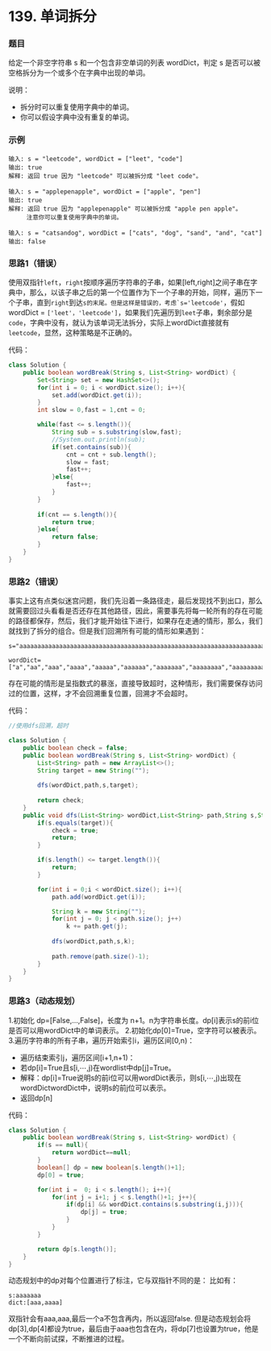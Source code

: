 # 139. 单词拆分

### 题目
给定一个非空字符串 s 和一个包含非空单词的列表 wordDict，判定 s 是否可以被空格拆分为一个或多个在字典中出现的单词。

说明：
- 拆分时可以重复使用字典中的单词。
- 你可以假设字典中没有重复的单词。

### 示例

```
输入: s = "leetcode", wordDict = ["leet", "code"]
输出: true
解释: 返回 true 因为 "leetcode" 可以被拆分成 "leet code"。
```

```
输入: s = "applepenapple", wordDict = ["apple", "pen"]
输出: true
解释: 返回 true 因为 "applepenapple" 可以被拆分成 "apple pen apple"。
     注意你可以重复使用字典中的单词。
```

```
输入: s = "catsandog", wordDict = ["cats", "dog", "sand", "and", "cat"]
输出: false
```

### 思路1（错误）
使用双指针`left`，`right`按顺序遍历字符串的子串，如果[left,right]之间子串在字典中，那么，以该子串之后的第一个位置作为下一个子串的开始，同样，遍历下一个子串，直到`right`到达``s的末尾。但是这样是错误的，考虑`s='leetcode'``，假如wordDict = `['leet'，'leetcode']`，如果我们先遍历到`leet`子串，剩余部分是`code`，字典中没有，就认为该单词无法拆分，实际上wordDict直接就有`leetcode`，显然，这种策略是不正确的。

代码：

```java
class Solution {
    public boolean wordBreak(String s, List<String> wordDict) {
        Set<String> set = new HashSet<>();
        for(int i = 0; i < wordDict.size(); i++){
            set.add(wordDict.get(i));
        }
        int slow = 0,fast = 1,cnt = 0;

        while(fast <= s.length()){
            String sub = s.substring(slow,fast);
            //System.out.println(sub);
            if(set.contains(sub)){
                cnt = cnt + sub.length();
                slow = fast;
                fast++;
            }else{
                fast++;
            }
        }
        
        if(cnt == s.length()){
            return true;
        }else{
            return false;
        }
    }
}
```

### 思路2（错误）
事实上这有点类似迷宫问题，我们先沿着一条路径走，最后发现找不到出口，那么就需要回过头看看是否还存在其他路径，因此，需要事先将每一轮所有的存在可能的路径都保存，然后，我们才能开始往下进行，如果存在走通的情形，那么，我们就找到了拆分的组合。但是我们回溯所有可能的情形如果遇到：

```
s="aaaaaaaaaaaaaaaaaaaaaaaaaaaaaaaaaaaaaaaaaaaaaaaaaaaaaaaaaaaaaaaaaaaaaaaaaaaaaaaaaaaaaaaaaaaaaaaaaaaaaaaaaaaaaaaaaaaaaaaaaaaaaaaaaaaaaaaaaaaaaaaaaaaaaab"

wordDict=["a","aa","aaa","aaaa","aaaaa","aaaaaa","aaaaaaa","aaaaaaaa","aaaaaaaaa","aaaaaaaaaa"]
```
存在可能的情形是呈指数式的暴涨，直接导致超时，这种情形，我们需要保存访问过的位置，这样，才不会回溯重复位置，回溯才不会超时。

代码：

```java
//使用dfs回溯，超时

class Solution {
    public boolean check = false;
    public boolean wordBreak(String s, List<String> wordDict) {
        List<String> path = new ArrayList<>();
        String target = new String("");
        
        dfs(wordDict,path,s,target);
        
        return check;
    }
    public void dfs(List<String> wordDict,List<String> path,String s,String target){
        if(s.equals(target)){
            check = true;
            return;
        }

        if(s.length() <= target.length()){
            return;
        }

        for(int i = 0;i < wordDict.size(); i++){
            path.add(wordDict.get(i));

            String k = new String("");
            for(int j = 0; j < path.size(); j++)
                k += path.get(j);
            
            dfs(wordDict,path,s,k);
            
            path.remove(path.size()-1);
        }
    }
}
```

### 思路3（动态规划）

1.初始化 dp=[False,...,False]，长度为 n+1。n为字符串长度。dp[i]表示s的前i位是否可以用wordDict中的单词表示。
2.初始化dp[0]=True，空字符可以被表示。
3.遍历字符串的所有子串，遍历开始索引i，遍历区间[0,n)：
- 遍历结束索引j，遍历区间[i+1,n+1)：
- 若dp[i]=True且s[i,⋯,j)在wordlist中dp[j]=True。
- 解释：dp[i]=True说明s的前i位可以用wordDict表示，则s[i,⋯,j)出现在wordDictwordDict中，说明s的前j位可以表示。
- 返回dp[n]

代码：

```java
class Solution {
    public boolean wordBreak(String s, List<String> wordDict) {
        if(s == null){
            return wordDict==null;
        }
        boolean[] dp = new boolean[s.length()+1];
        dp[0] = true;

        for(int i =  0; i < s.length(); i++){
            for(int j = i+1; j < s.length()+1; j++){
                if(dp[i] && wordDict.contains(s.substring(i,j))){
                    dp[j] = true;
                }
            }
        }

        return dp[s.length()];
    }
}
```

动态规划中的dp对每个位置进行了标注，它与双指针不同的是：
比如有：

```
s:aaaaaaa
dict:[aaa,aaaa]
```
双指针会有aaa,aaa,最后一个a不包含再内，所以返回false.
但是动态规划会将dp[3],dp[4]都设为true，最后由于aaa也包含在内，将dp[7]也设置为true，他是一个不断向前试探，不断推进的过程。




